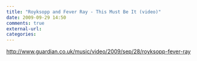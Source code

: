 ```yaml
---
title: "Royksopp and Fever Ray - This Must Be It (video)"
date: 2009-09-29 14:50
comments: true
external-url:
categories:
---
```

<http://www.guardian.co.uk/music/video/2009/sep/28/royksopp-fever-ray>
